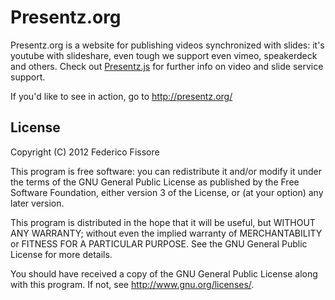 Presentz.org
=

Presentz.org is a website for publishing videos synchronized with slides: it's youtube with slideshare, even tough we support even vimeo, speakerdeck and others. Check out [Presentz.js](https://github.com/ffissore/presentz.js) for further info on video and slide service support. 

If you'd like to see in action, go to http://presentz.org/

License
-----------
Copyright (C) 2012 Federico Fissore

This program is free software: you can redistribute it and/or modify
it under the terms of the GNU General Public License as published by
the Free Software Foundation, either version 3 of the License, or
(at your option) any later version.

This program is distributed in the hope that it will be useful,
but WITHOUT ANY WARRANTY; without even the implied warranty of
MERCHANTABILITY or FITNESS FOR A PARTICULAR PURPOSE.  See the
GNU General Public License for more details.

You should have received a copy of the GNU General Public License
along with this program.  If not, see <http://www.gnu.org/licenses/>.
